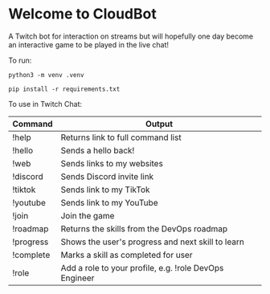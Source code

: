 # Welcome to CloudBot

A Twitch bot for interaction on streams but will hopefully one day become an interactive game to be played in the live chat!

To run:
```
python3 -m venv .venv
```
```
pip install -r requirements.txt
```

To use in Twitch Chat:

| Command    | Output |
| -------- | ------- |
| !help  | Returns link to full command list    |
| !hello | Sends a hello back!     |
| !web    | Sends links to my websites    |
| !discord    | Sends Discord invite link    |
| !tiktok    | Sends link to my TikTok    |
| !youtube    | Sends link to my YouTube    |
| !join    | Join the game    |
| !roadmap    | Returns the skills from the DevOps roadmap    |
| !progress    | Shows the user's progress and next skill to learn    |
| !complete    | Marks a skill as completed for user    |
| !role    | Add a role to your profile, e.g. !role DevOps Engineer   |
